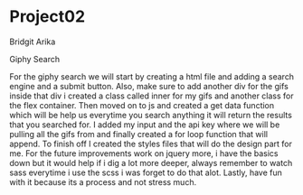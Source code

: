 # Project02
Bridgit Arika

Giphy Search

For the giphy search we will start by creating a html file and adding a search engine and a submit button. Also, make sure to add another div for the gifs inside that div i created a class called inner for my gifs and another class for the flex container. Then moved on to js and created a get data function which will be help us everytime you search anything it will return the results that you searched for. I added my input and the api key where we will be pulling all the gifs from and finally created a for loop function that will append. To finish off I created the styles files that will do the design part for me. For the future improvements work on jquery more, i have the basics down but it would help if i dig a lot more deeper, always remember to watch sass everytime i use the scss i was forget to do that alot. Lastly, have fun with it because its a process and not stress much.